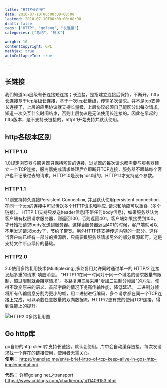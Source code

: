 ```yaml
---
title: "HTTP长连接"
date: 2010-07-10T00:00:00+08:00
lastmod: 2010-07-10T00:00:00+08:00
draft: false
tags: ["HTTP", "golang", "长连接"]
categories: ["总结", "技术"]

weight: 10
contentCopyright: GPL
mathjax: true
autoCollapseToc: true

---
```


## 长链接

我们知道tcp层级有长连接短连接；长连接，是指建立连接后保持，不断开。http长连接基于tcp层级长连接，基于一次tcp长量级，传输多次请求。并不是tcp支持长连接了，上层的应用协议就支持长量级，上层协议必须自己能区分出每次请求，知道一次交互什么时间结束，否则上层协议是无法使用长连接的。因此在早起的http版本，是不支持长链接的，http1.1开始支持并默认使用。

## http各版本区别
### HTTP 1.0
1.0规定浏览器与服务器只保持短暂的连接，浏览器的每次请求都需要与服务器建立一个TCP连接，服务器完成请求处理后立即断开TCP连接，服务器不跟踪每个客户也不记录过去的请求。HTTP1.0是没有host域的，HTTP1.1才支持这个参数。

### HTTP 1.1
1.1则支持持久连接Persistent Connection, 并且默认使用persistent connection. 在同一个tcp的连接中可以传送多个HTTP请求和响应. 请求和响应可以重叠（多个链接）。
HTTP 1.1支持只发送header信息(不带任何body信息)，如果服务器认为客户端有权限请求服务器，则返回100，否则返回401。客户端如果接受到100，才开始把请求body发送到服务器。这样当服务器返回401的时候，客户端就可以不用发送请求body了，节约了带宽。另外HTTP还支持传送内容的一部分。这样当客户端已经有一部分的资源后，只需要跟服务器请求另外的部分资源即可。这是支持文件断点续传的基础。

### HTTP2.0
2.0使用多路复用技术(Multiplexing),多路复用允许同时通过单一的 HTTP/2 连接发起多重的请求-响应消息。
"HTTP1.1在同一时间对于同一个域名的请求数量有限制，超过限制就会阻塞请求"。多路复用底层采用"增加二进制分帧层"的方法，使得不改变原来的语义、首部字段的情况下提高传输性能，降低延迟。
二进制分帧将所有传输信息分割为更小的帧，用二进制进行编码，多个请求都在同一个TCP连接上完成，可以承载任意数量的双向数据流。HTTP/2更有效的使用TCP连接，得到性能上的提升。

![HTTP2.0多路复用图](../../img/http2.0_multiio.png)


## Go http库
go自带的http client库支持长链接，默认会使用。库中会自动缓存链接，每次发请求找一个存在的链接使用，使用者无需关心。<br>
**使用：**
https://nanxiao.me/en/a-brief-intro-of-tcp-keep-alive-in-gos-http-implementation/

**代码：**
详解golang net之transport https://www.cnblogs.com/charlieroro/p/11409153.html